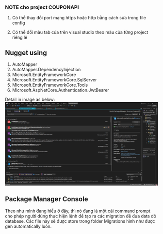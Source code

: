 ### NOTE cho project COUPONAPI
1. Có thể thay đổi port mạng https hoặc http bằng cách sửa trong file config

2. Có thể đổi màu tab của trên visual studio theo màu của từng project riêng lẻ


## Nugget using
1. AutoMapper
2. AutoMapper.DependencyInjection
3. Microsoft.EntityFrameworkCore
4. Microsoft.EntityFrameworkCore.SqlServer
5. Microsoft.EntityFrameworkCore.Tools
6. Microsoft.AspNetCore.Authentication.JwtBearer

Detail in image as below:
![Nugget packages](./img/MarkDown/Nugget_package.PNG "Title")

## Package Manager Console
Theo như mình đang hiểu ở đây, thì nó đang là một cái command prompt cho phép người dùng thực hiện lệnh để tạo ra các migration để đưa data dô database. Các file này sẽ được store trong folder Migrations hình như được gen automatically luôn.
